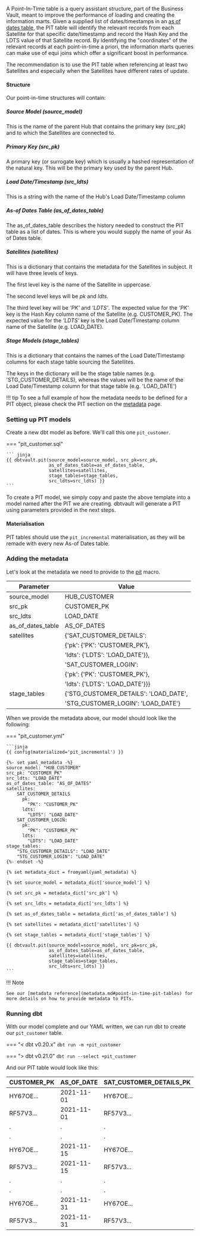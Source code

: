 A Point-In-Time table is a query assistant structure, part of the Business Vault, meant to improve the performance of loading and creating the information marts.
Given a supplied list of dates/timestamps in an [as of dates table](../macros.md#as-of-date-table-structures), the PIT table
will identify the relevant records from each Satellite for that specific date/timestamp and record the Hash Key and the LDTS value
of that Satellite record. By identifying the "coordinates" of the relevant records at each point-in-time a priori,
the information marts queries can make use of equi joins which offer a significant boost in performance.    

The recommendation is to use the PIT table when referencing at least two Satellites and especially when the Satellites
have different rates of update. 

#### Structure

Our point-in-time structures will contain:

##### Source Model (source_model)
This is the name of the parent Hub that contains the primary key (src_pk) and to which the Satellites are connected to. 

##### Primary Key (src_pk)
A primary key (or surrogate key) which is usually a hashed representation of the natural key. This will be the primary key used
by the parent Hub.

##### Load Date/Timestamp (src_ldts)
This is a string with the name of the Hub's Load Date/Timestamp column 

##### As-of Dates Table (as_of_dates_table) 
The as_of_dates_table describes the history needed to construct the PIT table as a list of dates. This is where you would 
supply the name of your As of Dates table.

##### Satellites (satellites)
This is a dictionary that contains the metadata for the Satellites in subject. It will have three levels of keys. 

The first level key is the name of the Satellite in uppercase.

The second level keys will be _pk_ and _ldts_.

The third level key will be _'PK'_ and _'LDTS'_. The expected value for the _'PK'_ key is the Hash Key column name of the Satellite (e.g. CUSTOMER_PK). 
The expected value for the _'LDTS'_ key is the Load Date/Timestamp column name of the Satellite (e.g. LOAD_DATE).

##### Stage Models (stage_tables)
This is a dictionary that contains the names of the Load Date/Timestamp columns for each stage table sourcing the Satellites.

The keys in the dictionary will be the stage table names (e.g. 'STG_CUSTOMER_DETAILS), whereas the values will be 
the name of the Load Date/Timestamp column for that stage table (e.g. 'LOAD_DATE')

!!! tip
    To see a full example of how the metadata needs to be defined for a PIT object, please check the PIT section on the [metadata](../metadata.md#point-in-time-pit-tables) page.


### Setting up PIT models

Create a new dbt model as before. We'll call this one `pit_customer`. 

=== "pit_customer.sql"

    ``` jinja
    {{ dbtvault.pit(source_model=source_model, src_pk=src_pk,
                    as_of_dates_table=as_of_dates_table,
                    satellites=satellites,
                    stage_tables=stage_tables,
                    src_ldts=src_ldts) }}
    ```

To create a PIT model, we simply copy and paste the above template into a model named after the PIT we
are creating. dbtvault will generate a PIT using parameters provided in the next steps.

#### Materialisation

PIT tables should use the `pit_incremental` materialisation, as they will be remade with every new As-of Dates table. 

### Adding the metadata

Let's look at the metadata we need to provide to the [pit](../metadata.md#point-in-time-pit-tables) macro.

| Parameter         | Value                                 | 
| ----------------- | ------------------------------------- | 
| source_model      | HUB_CUSTOMER                          | 
| src_pk            | CUSTOMER_PK                           |
| src_ldts          | LOAD_DATE                             |
| as_of_dates_table | AS_OF_DATES                           |
| satellites        | {'SAT_CUSTOMER_DETAILS':              |
|                   |      {'pk': {'PK': 'CUSTOMER_PK'},    | 
|                   |       'ldts': {'LDTS': 'LOAD_DATE'}}, |
|                   |  'SAT_CUSTOMER_LOGIN':                |
|                   |      {'pk': {'PK': 'CUSTOMER_PK'},    |
|                   |       'ldts': {'LDTS': 'LOAD_DATE'}}} |
| stage_tables      | {'STG_CUSTOMER_DETAILS': 'LOAD_DATE', |
|                   |  'STG_CUSTOMER_LOGIN': 'LOAD_DATE'}   |

When we provide the metadata above, our model should look like the following:

=== "pit_customer.yml"

    ```jinja
    {{ config(materialized='pit_incremental') }}

    {%- set yaml_metadata -%}
    source_model: "HUB_CUSTOMER"
    src_pk: "CUSTOMER_PK"
    src_ldts: "LOAD_DATE"        
    as_of_dates_table: "AS_OF_DATES"
    satellites: 
        SAT_CUSTOMER_DETAILS
          pk:
            "PK": "CUSTOMER_PK"
          ldts:
            "LDTS": "LOAD_DATE"
        SAT_CUSTOMER_LOGIN:
          pk:
            "PK": "CUSTOMER_PK"
          ldts:
            "LDTS": "LOAD_DATE"
    stage_tables:
        "STG_CUSTOMER_DETAILS": "LOAD_DATE"
        "STG_CUSTOMER_LOGIN": "LOAD_DATE"
    {%- endset -%}

    {% set metadata_dict = fromyaml(yaml_metadata) %}
    
    {% set source_model = metadata_dict['source_model'] %}
    
    {% set src_pk = metadata_dict['src_pk'] %}
    
    {% set src_ldts = metadata_dict['src_ldts'] %}
    
    {% set as_of_dates_table = metadata_dict['as_of_dates_table'] %}

    {% set satellites = metadata_dict['satellites'] %}

    {% set stage_tables = metadata_dict['stage_tables'] %}

    {{ dbtvault.pit(source_model=source_model, src_pk=src_pk,
                    as_of_dates_table=as_of_dates_table,
                    satellites=satellites,
                    stage_tables=stage_tables,
                    src_ldts=src_ldts) }}
    ```

!!! Note 
    
    See our [metadata reference](metadata.md#point-in-time-pit-tables) for more details on how to provide metadata to PITs.

### Running dbt

With our model complete and our YAML written, we can run dbt to create our `pit_customer` table.

=== "< dbt v0.20.x"
    `dbt run -m +pit_customer`

=== "> dbt v0.21.0"
    `dbt run --select +pit_customer`

And our PIT table would look like this:

| CUSTOMER_PK  | AS_OF_DATE | SAT_CUSTOMER_DETAILS_PK | SAT_CUSTOMER_DETAILS_LDTS | SAT_CUSTOMER_LOGIN_PK  | SAT_CUSTOMER_LOGIN_LDTS |
| ------------ | ---------- | ----------------------- | ------------------------- | ---------------------- | ----------------------- |
| HY67OE...    | 2021-11-01 | HY67OE...               | 2020-06-05                | 000000...              | 1900-01-01              |
| RF57V3...    | 2021-11-01 | RF57V3...               | 2017-04-24                | RF57V3...              | 2021-04-01              |
| .            | .          | .                       | .                         | .                      | .                       |
| .            | .          | .                       | .                         | .                      | .                       |
| HY67OE...    | 2021-11-15 | HY67OE...               | 2021-11-09                | HY67OE...              | 2021-11-14              |
| RF57V3...    | 2021-11-15 | RF57V3...               | 2017-04-24                | RF57V3...              | 2021-04-01              |
| .            | .          | .                       | .                         | .                      | .                       |
| .            | .          | .                       | .                         | .                      | .                       |
| HY67OE...    | 2021-11-31 | HY67OE...               | 2021-11-09                | HY67OE...              | 2021-11-30              |
| RF57V3...    | 2021-11-31 | RF57V3...               | 2021-11-20                | RF57V3...              | 2021-04-01              |